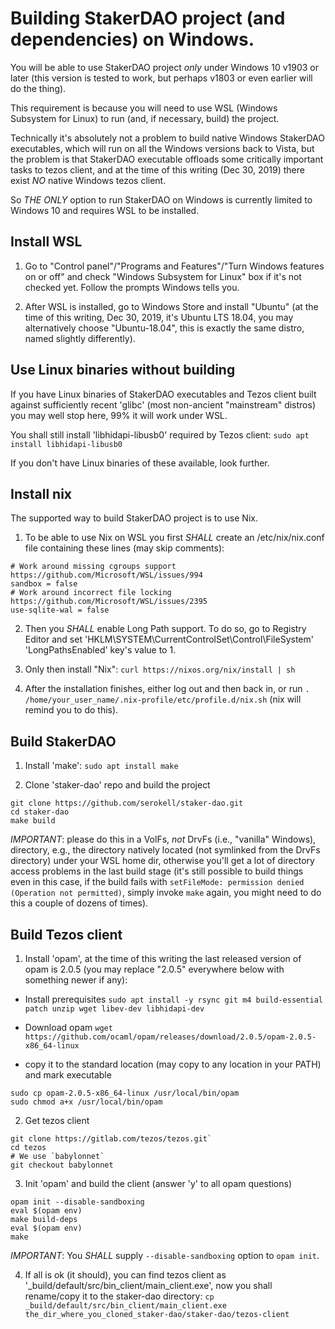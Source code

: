 <!--
   - SPDX-FileCopyrightText: 2019 Serokell <https://serokell.io>
   -
   - SPDX-License-Identifier: LicenseRef-ReplaceMe
   -->

# Building StakerDAO project (and dependencies) on Windows.

You will be able to use StakerDAO project *only* under Windows 10 v1903 or later
(this version is tested to work, but perhaps v1803 or even earlier will do the thing).

This requirement is because you will need to use WSL (Windows Subsystem for Linux)
to run (and, if necessary, build) the project.

Technically it's absolutely not a problem to build native Windows StakerDAO executables,
which will run on all the Windows versions back to Vista, but the problem is that StakerDAO
executable offloads some critically important tasks to tezos client, and at the time of
this writing (Dec 30, 2019) there exist *NO* native Windows tezos client.

So *THE ONLY* option to run StakerDAO on Windows is currently limited to Windows 10 and
requires WSL to be installed.


## Install WSL
  
1. Go to "Control panel"/"Programs and Features"/"Turn Windows features on or off" and check
"Windows Subsystem for Linux" box if it's not checked yet. Follow the prompts Windows tells you.

2. After WSL is installed, go to Windows Store and install "Ubuntu" (at the time of this
writing, Dec 30, 2019, it's Ubuntu LTS 18.04, you may alternatively choose "Ubuntu-18.04",
this is exactly the same distro, named slightly differently).

## Use Linux binaries without building

If you have Linux binaries of StakerDAO executables and Tezos client built against
sufficiently recent 'glibc' (most non-ancient "mainstream" distros) you may well
stop here, 99% it will work under WSL.

You shall still install 'libhidapi-libusb0' required by Tezos client:
`sudo apt install libhidapi-libusb0`

If you don't have Linux binaries of these available, look further.


## Install nix

The supported way to build StakerDAO project is to use Nix.

1. To be able to use Nix on WSL you first *SHALL* create an /etc/nix/nix.conf file
containing these lines (may skip comments):

```
# Work around missing cgroups support https://github.com/Microsoft/WSL/issues/994
sandbox = false
# Work around incorrect file locking https://github.com/Microsoft/WSL/issues/2395
use-sqlite-wal = false
```

2. Then you *SHALL* enable Long Path support. To do so, go to Registry Editor and set
'HKLM\SYSTEM\CurrentControlSet\Control\FileSystem' 'LongPathsEnabled' key's value to 1.

3. Only then install "Nix":
`curl https://nixos.org/nix/install | sh`

4. After the installation finishes, either log out and then back in, or run
`. /home/your_user_name/.nix-profile/etc/profile.d/nix.sh`
(nix will remind you to do this).


## Build StakerDAO

1. Install 'make':
`sudo apt install make`

2. Clone 'staker-dao' repo and build the project

```
git clone https://github.com/serokell/staker-dao.git
cd staker-dao
make build
```

*IMPORTANT*: please do this in a VolFs, *not* DrvFs (i.e., "vanilla" Windows), directory,
e.g., the directory natively located (not symlinked from the DrvFs directory) under your WSL
home dir, otherwise you'll get a lot of directory access problems in the last build stage
(it's still possible to build things even in this case, if the build fails with
`setFileMode: permission denied (Operation not permitted)`, simply invoke `make` again, you might need
to do this a couple of dozens of times).


## Build Tezos client

1. Install 'opam', at the time of this writing the last released version
of opam is 2.0.5 (you may replace "2.0.5" everywhere below with something newer if any):

* Install prerequisites
`sudo apt install -y rsync git m4 build-essential patch unzip wget libev-dev libhidapi-dev`

* Download opam
`wget https://github.com/ocaml/opam/releases/download/2.0.5/opam-2.0.5-x86_64-linux`

* copy it to the standard location (may copy to any location in your PATH) and mark executable
```
sudo cp opam-2.0.5-x86_64-linux /usr/local/bin/opam
sudo chmod a+x /usr/local/bin/opam
```

2. Get tezos client

```
git clone https://gitlab.com/tezos/tezos.git`
cd tezos
# We use `babylonnet`
git checkout babylonnet
```

3. Init 'opam' and build the client (answer 'y' to all opam questions)

```
opam init --disable-sandboxing
eval $(opam env)
make build-deps
eval $(opam env)
make
```

*IMPORTANT*: You *SHALL* supply `--disable-sandboxing` option to `opam init`.


4. If all is ok (it should), you can find tezos client as '_build/default/src/bin_client/main_client.exe',
now you shall rename/copy it to the staker-dao directory:
`cp _build/default/src/bin_client/main_client.exe the_dir_where_you_cloned_staker-dao/staker-dao/tezos-client`
